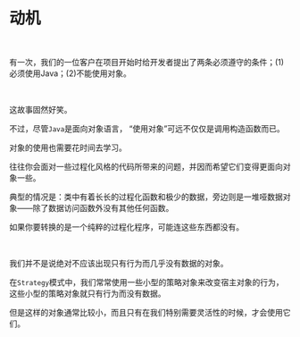 # 动机

<br>

有一次，我们的一位客户在项目开始时给开发者提出了两条必须遵守的条件；(1)必须使用Java；(2)不能使用对象。

<br>

这故事固然好笑。

不过，尽管`Java`是面向对象语言， “使用对象”可远不仅仅是调用构造函数而已。

对象的使用也需要花时间去学习。

往往你会面对一些过程化风格的代码所带来的问题，并因而希望它们变得更面向对象一些。

典型的情况是：类中有着长长的过程化函数和极少的数据，旁边则是一堆哑数据对象——除了数据访问函数外没有其他任何函数。

如果你要转换的是一个纯粹的过程化程序，可能连这些东西都没有。

<br>

我们并不是说绝对不应该出现只有行为而几乎没有数据的对象。

在`Strategy`模式中，我们常常使用一些小型的策略对象来改变宿主对象的行为，这些小型的策略对象就只有行为而没有数据。

但是这样的对象通常比较小，而且只有在我们特别需要灵活性的时候，才会使用它们。

<br>

